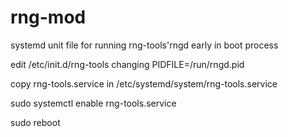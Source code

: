 # rng-mod
systemd unit file for running rng-tools'rngd early in boot process

edit /etc/init.d/rng-tools changing PIDFILE=/run/rngd.pid

copy rng-tools.service in /etc/systemd/system/rng-tools.service

sudo systemctl enable rng-tools.service

sudo reboot

